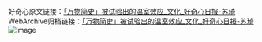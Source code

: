好奇心原文链接：[「万物简史」被试验出的温室效应_文化_好奇心日报-苏琦 ](https://www.qdaily.com/articles/8876.html)
WebArchive归档链接：[「万物简史」被试验出的温室效应_文化_好奇心日报-苏琦 ](http://web.archive.org/web/20190623153608/https://www.qdaily.com/articles/8876.html)
![image](http://ww3.sinaimg.cn/large/007d5XDpgy1g3vdzgjogdj30u03k9hdt)